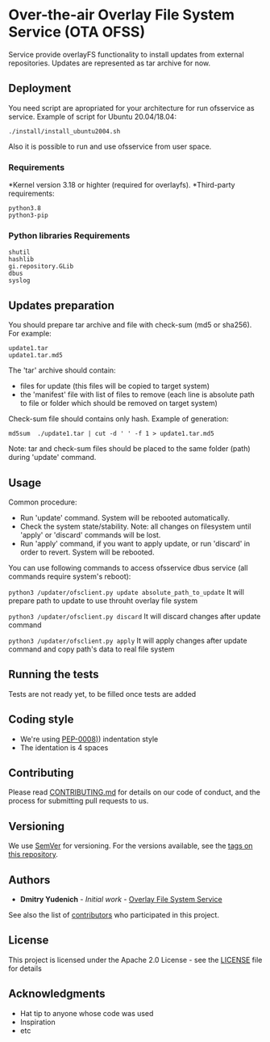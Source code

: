# Over-the-air Overlay File System Service (OTA OFSS)

Service provide overlayFS functionality to install updates from external repositories.
Updates are represented as tar archive for now. 

## Deployment

You need script are apropriated for your architecture for run ofsservice as service.
Example of script for Ubuntu 20.04/18.04:
```
./install/install_ubuntu2004.sh
```

Also it is possible to run and use ofsservice from user space.

### Requirements
*Kernel version 3.18 or highter (required for overlayfs).
*Third-party requirements:
```
python3.8
python3-pip
```
### Python libraries Requirements
```
shutil
hashlib
gi.repository.GLib
dbus
syslog
```

## Updates preparation

You should prepare tar archive and file with check-sum (md5 or sha256). For example:
```
update1.tar 
update1.tar.md5
```

The 'tar' archive should contain:
* files for update (this files will be copied to target system)
* the 'manifest' file with list of files to remove (each line is absolute path to file or folder which should be removed on target system)

Check-sum file should contains only hash. 
Example of generation:
```
md5sum  ./update1.tar | cut -d ' ' -f 1 > update1.tar.md5
```

Note: tar and check-sum files should be placed to the same folder (path) during 'update' command.

## Usage 

Common procedure:
* Run 'update' command. System will be rebooted automatically.
* Check the system state/stability.
  Note: all changes on filesystem until 'apply' or 'discard' commands will be lost.
* Run 'apply' command, if you want to apply update, or run 'discard' in order to revert.
  System will be rebooted.

You can use following commands to access ofsservice dbus service (all commands require system's reboot):

```python3 /updater/ofsclient.py update absolute_path_to_update``` 
It will prepare path to update to use throuht overlay file system 

```python3 /updater/ofsclient.py discard```
It will discard changes after update command

```python3 /updater/ofsclient.py apply```
It will apply changes after update command and copy path's data to real file system

## Running the tests

Tests are not ready yet, to be filled once tests are added

## Coding style

* We're using [PEP-0008)](https://www.python.org/dev/peps/pep-0008/)) indentation style
* The identation is 4 spaces

## Contributing

Please read [CONTRIBUTING.md](CONTRIBUTING.md) for details on our code of conduct, and the process for submitting pull requests to us.

## Versioning

We use [SemVer](http://semver.org/) for versioning. For the versions available, see the [tags on this repository](https://github.com/mera-company/cpp-serialization-library/tags).

## Authors

* **Dmitry Yudenich** - *Initial work* - [Overlay File System Service](https://github.com/mera-company/ofs-service)

See also the list of [contributors](https://github.com/mera-company/ofs-service/graphs/contributors) who participated in this project.

## License

This project is licensed under the Apache 2.0 License - see the [LICENSE](LICENSE) file for details

## Acknowledgments

* Hat tip to anyone whose code was used
* Inspiration
* etc